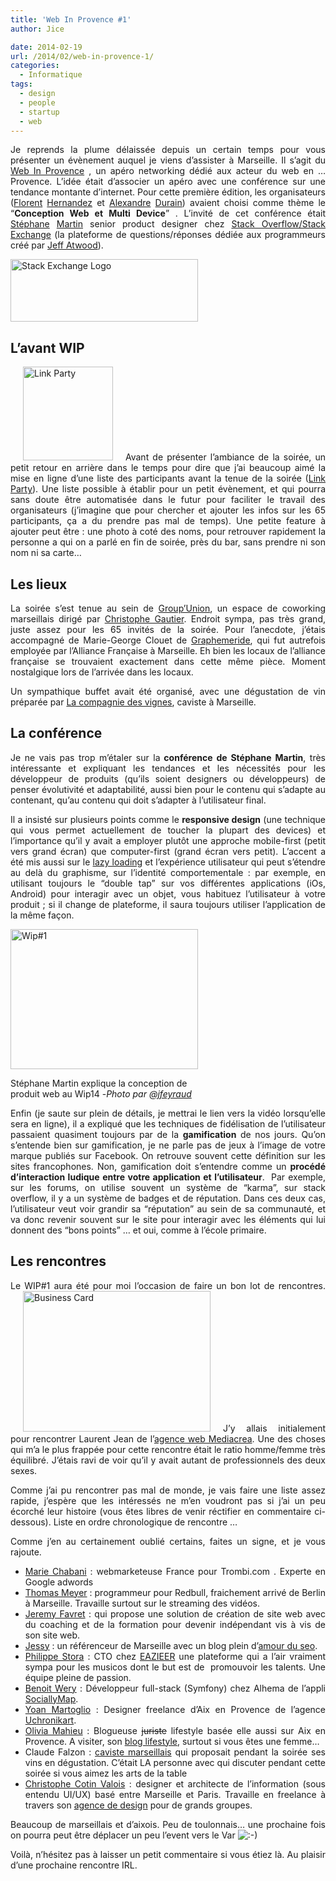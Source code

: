 ```yaml
---
title: 'Web In Provence #1'
author: Jice

date: 2014-02-19
url: /2014/02/web-in-provence-1/
categories:
  - Informatique
tags:
  - design
  - people
  - startup
  - web
---
```

<p style="text-align: justify;">
  Je reprends la plume délaissée depuis un certain temps pour vous présenter un évènement auquel je viens d&#8217;assister à Marseille. Il s&#8217;agit du <a title="Web In Provence" href="http://www.webinprovence.fr/" target="_blank">Web In Provence</a> , un apéro networking dédié aux acteur du web en &#8230; Provence. L&#8217;idée était d&#8217;associer un apéro avec une conférence sur une tendance montante d&#8217;internet. Pour cette première édition, les organisateurs (<a title="Florent Hernandez" href="https://twitter.com/Flo__Hernandez" target="_blank">Florent</a> <a title="Florent Hernandez" href="https://plus.google.com/112373548303714842647/posts" target="_blank">Hernandez</a> et <a title="Alexandre Durain" href="https://twitter.com/AlexDurain" target="_blank">Alexandre</a> <a title="Alexandre Durain" href="https://plus.google.com/+AlexandreDurain_So-Buzz/posts" target="_blank">Durain</a>) avaient choisi comme thème le &#8220;<strong>Conception Web et Multi Device</strong>&#8221; . L&#8217;invité de cet conférence était <a title="Stephane Martin" href="https://twitter.com/stephane_m_" target="_blank">Stéphane</a> <a title="Stephane Martin" href="https://plus.google.com/102644824468826022899/about" target="_blank">Martin</a> senior product designer chez <a title="Stack Overflow" href="http://stackoverflow.com/" target="_blank">Stack Overflow/Stack Exchange</a> (la plateforme de questions/réponses dédiée aux programmeurs créé par <a title="Jeff Atwood (Coding Horror)" href="http://en.wikipedia.org/wiki/Jeff_Atwood" target="_blank">Jeff Atwood</a>).
</p>

<img class="aligncenter size-medium wp-image-1413" alt="Stack Exchange Logo" src="/images/posts/oldwordpress/uploads/2014/02/stackexchange-logo-300x100.png" width="300" height="100" />

## L&#8217;avant WIP

<p style="text-align: justify;">
  <img class="wp-image-1414 alignright" style="margin-left: 20px; margin-right: 20px;" alt="Link Party" src="/images/posts/oldwordpress/uploads/2014/02/link_party-287x300.png" width="144" height="150" />Avant de présenter l&#8217;ambiance de la soirée, un petit retour en arrière dans le temps pour dire que j&#8217;ai beaucoup aimé la mise en ligne d&#8217;une liste des participants avant la tenue de la soirée (<a title="Link Party - WIP14" href="http://www.webinprovence.fr/link-party-wip2014/" target="_blank">Link Party</a>). Une liste possible à établir pour un petit évènement, et qui pourra sans doute être automatisée dans le futur pour faciliter le travail des organisateurs (j&#8217;imagine que pour chercher et ajouter les infos sur les 65 participants, ça a du prendre pas mal de temps). Une petite feature à ajouter peut être : une photo à coté des noms, pour retrouver rapidement la personne a qui on a parlé en fin de soirée, près du bar, sans prendre ni son nom ni sa carte&#8230;
</p>

## Les lieux

<p style="text-align: justify;">
  La soirée s&#8217;est tenue au sein de <a title="Group Union" href="http://www.groupunion.fr/" target="_blank">Group&#8217;Union</a>, un espace de coworking marseillais dirigé par <a title="Christophe Gautier" href="http://fr.linkedin.com/pub/christophe-gauthier/57/6b5/224" target="_blank">Christophe Gautier</a>. Endroit sympa, pas très grand, juste assez pour les 65 invités de la soirée. Pour l&#8217;anecdote, j&#8217;étais accompagné de Marie-George Clouet de <a title="Graphemeride - Rédaction et Référencement Web" href="http://www.graphemeride.com" target="_blank">Graphemeride</a>, qui fut autrefois employée par l&#8217;Alliance Française à Marseille. Eh bien les locaux de l&#8217;alliance française se trouvaient exactement dans cette même pièce. Moment nostalgique lors de l&#8217;arrivée dans les locaux.
</p>

<p style="text-align: justify;">
  Un sympathique buffet avait été organisé, avec une dégustation de vin préparée par <a title="Compagnie des vignes" href="http://www.compagniedesvignes.fr/" target="_blank">La compagnie des vignes</a>, caviste à Marseille.
</p>

## La conférence

<p style="text-align: justify;">
  Je ne vais pas trop m&#8217;étaler sur la<strong> conférence de Stéphane Martin</strong>, très intéressante et expliquant les tendances et les nécessités pour les développeur de produits (qu&#8217;ils soient designers ou développeurs) de penser évolutivité et adaptabilité, aussi bien pour le contenu qui s&#8217;adapte au contenant, qu&#8217;au contenu qui doit s&#8217;adapter à l&#8217;utilisateur final.
</p>

<p style="text-align: justify;">
  Il a insisté sur plusieurs points comme le <strong>responsive design</strong> (une technique qui vous permet actuellement de toucher la plupart des devices) et l&#8217;importance qu&#8217;il y avait a employer plutôt une approche mobile-first (petit vers grand écran) que computer-first (grand écran vers petit). L&#8217;accent a été mis aussi sur le <a title="Lazy Loading" href="http://en.wikipedia.org/wiki/Lazy_loading" target="_blank">lazy loading</a> et l&#8217;expérience utilisateur qui peut s&#8217;étendre au delà du graphisme, sur l&#8217;identité comportementale : par exemple, en utilisant toujours le &#8220;double tap&#8221; sur vos différentes applications (iOs, Android) pour interagir avec un objet, vous habituez l&#8217;utilisateur à votre produit ; si il change de plateforme, il saura toujours utiliser l&#8217;application de la même façon.
</p>

<div id="attachment_1415" style="width: 310px" class="wp-caption aligncenter">
  <img class="size-medium wp-image-1415" alt="Wip#1" src="/images/posts/oldwordpress/uploads/2014/02/conf-300x224.jpg" width="300" height="224" />
  
  <p class="wp-caption-text">
    Stéphane Martin explique la conception de produit web au Wip14 -<em>Photo par <a title="Jfeyraud" href="https://twitter.com/jfeyraud" target="_blank">@jfeyraud</a></em>
  </p>
</div>

<p style="text-align: justify;">
  Enfin (je saute sur plein de détails, je mettrai le lien vers la vidéo lorsqu&#8217;elle sera en ligne), il a expliqué que les techniques de fidélisation de l&#8217;utilisateur passaient quasiment toujours par de la <strong>gamification</strong> de nos jours. Qu&#8217;on s&#8217;entende bien sur gamification, je ne parle pas de jeux à l&#8217;image de votre marque publiés sur Facebook. On retrouve souvent cette définition sur les sites francophones. Non, gamification doit s&#8217;entendre comme un <strong>procédé d&#8217;interaction ludique entre votre application et l&#8217;utilisateur</strong>.  Par exemple, sur les forums, on utilise souvent un système de &#8220;karma&#8221;, sur stack overflow, il y a un système de badges et de réputation. Dans ces deux cas, l&#8217;utilisateur veut voir grandir sa &#8220;réputation&#8221; au sein de sa communauté, et va donc revenir souvent sur le site pour interagir avec les éléments qui lui donnent des &#8220;bons points&#8221; &#8230; et oui, comme à l&#8217;école primaire.
</p>

## Les rencontres

<p style="text-align: justify;">
  Le WIP#1 aura été pour moi l&#8217;occasion de faire un bon lot de rencontres. <img class="size-medium wp-image-1417 alignleft" style="margin-left: 20px; margin-right: 20px;" alt="Business Card" src="/images/posts/oldwordpress/uploads/2014/02/wip14_contacts-300x225.jpg" width="300" height="225" />J&#8217;y allais initialement pour rencontrer Laurent Jean de l&#8217;<a title="MediaCrea - Agence Web Marseille" href="http://www.mediacrea.com/" target="_blank">agence web Mediacrea</a>. Une des choses qui m&#8217;a le plus frappée pour cette rencontre était le ratio homme/femme très équilibré. J&#8217;étais ravi de voir qu&#8217;il y avait autant de professionnels des deux sexes.
</p>

<p style="text-align: justify;">
  Comme j&#8217;ai pu rencontrer pas mal de monde, je vais faire une liste assez rapide, j&#8217;espère que les intéressés ne m&#8217;en voudront pas si j&#8217;ai un peu écorché leur histoire (vous êtes libres de venir réctifier en commentaire ci-dessous). Liste en ordre chronologique de rencontre &#8230;
</p>

<p style="text-align: justify;">
  Comme j&#8217;en au certainement oublié certains, faites un signe, et je vous rajoute.
</p>

<ul style="text-align: justify;">
  <li>
    <a title="Marie Chabani" href="https://twitter.com/mariechabani" target="_blank">Marie Chabani</a> : webmarketeuse France pour Trombi.com . Experte en Google adwords
  </li>
  <li>
    <a title="Thomas Meyer" href="https://twitter.com/meyertee" target="_blank">Thomas Meyer</a> : programmeur pour Redbull, fraichement arrivé de Berlin à Marseille. Travaille surtout sur le streaming des vidéos.
  </li>
  <li>
    <a title="Jeremy Favret" href="https://twitter.com/jeremy_favret" target="_blank">Jeremy Favret</a> : qui propose une solution de création de site web avec du coaching et de la formation pour devenir indépendant vis à vis de son site web.
  </li>
  <li>
    <a title="Jessy Seo Noob" href="https://twitter.com/jessyseonoob" target="_blank">Jessy</a> : un référenceur de Marseille avec un blog plein d&#8217;<a title="Blog SEO" href="http://www.love-moi.fr/" target="_blank">amour du seo</a>.
  </li>
  <li>
    <a title="Philippe Stora" href="https://twitter.com/p_stora" target="_blank">Philippe Stora</a> : CTO chez <a title="Eazieer - Music platform for talented artists" href="https://www.eazieer.com" target="_blank">EAZIEER</a> une plateforme qui a l&#8217;air vraiment sympa pour les musicos dont le but est de  promouvoir les talents. Une équipe pleine de passion.
  </li>
  <li>
    <a title="Benoit Wery" href="https://twitter.com/benoitwery" target="_blank">Benoit Wery</a> : Développeur full-stack (Symfony) chez Alhema de l&#8217;appli <a title="SociallyMap" href="http://www.sociallymap.com" target="_blank">SociallyMap</a>.
  </li>
  <li>
    <a title="Yoan Martoglio" href="https://twitter.com/Uchronik" target="_blank">Yoan Martoglio</a> : Designer freelance d&#8217;Aix en Provence de l&#8217;agence <a title="Designer Freelance" href="http://www.uchronikart.fr" target="_blank">Uchronikart</a>.
  </li>
  <li>
    <a title="Juriste in the city" href="https://twitter.com/Juristeinthecit" target="_blank">Olivia Mahieu</a> : Blogueuse <del>juriste</del> lifestyle basée elle aussi sur Aix en Provence. A visiter, son <a title="Blog lifestyle" href="http://juriste-in-the-city.fr" target="_blank">blog lifestyle</a>, surtout si vous êtes une femme&#8230;
  </li>
  <li>
    Claude Falzon : <a title="Compagnie des vignes - Cuviste Marseille" href="http://www.compagniedesvignes.fr/" target="_blank">caviste marseillais</a> qui proposait pendant la soirée ses vins en dégustation. C&#8217;était LA personne avec qui discuter pendant cette soirée si vous aimez les arts de la table
  </li>
  <li>
    <a title="Christophe Cotin Valois" href="https://twitter.com/ccvsonewbrain" target="_blank">Christophe Cotin Valois</a> : designer et architecte de l&#8217;information (sous entendu UI/UX) basé entre Marseille et Paris. Travaille en freelance à travers son <a title="Agence de User Experience Design Marseille" href="http://cotinvalois.com/" target="_blank">agence de design</a> pour de grands groupes.
  </li>
</ul>

<p style="text-align: justify;">
  Beaucoup de marseillais et d&#8217;aixois. Peu de toulonnais&#8230; une prochaine fois on pourra peut être déplacer un peu l&#8217;event vers le Var <img src="http://localhost/oldblog/wp-includes/images/smilies/icon_smile.gif" alt=":-)" class="wp-smiley" />
</p>

<p style="text-align: justify;">
  Voilà, n’hésitez pas à laisser un petit commentaire si vous étiez là. Au plaisir d&#8217;une prochaine rencontre IRL.
</p>
